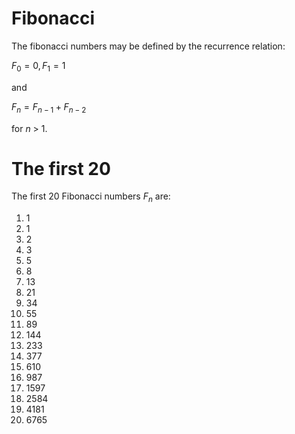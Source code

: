 # Fibonacci

The fibonacci numbers may be defined by the recurrence relation:

$F_0 = 0, F_1 = 1$

and 

$F_n = F_{n-1} + F_{n-2}$

for $n$ > 1.

# The first 20

The first 20 Fibonacci numbers $F_n$ are:

1. 1	
2. 1	
3. 2	
4. 3	
5. 5	
6. 8	
7. 13	
8. 21	
9. 34	
10. 55	
11. 89	
12. 144	
13. 233	
14. 377	
15. 610	
16. 987	
17. 1597	
18. 2584	
19. 4181    
20. 6765

